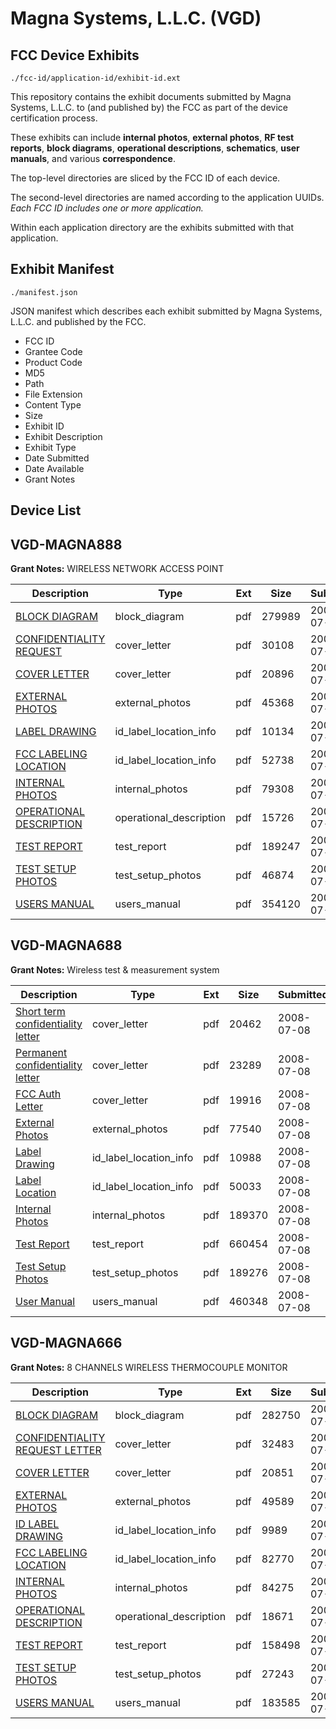 # Magna Systems, L.L.C. (VGD)
## FCC Device Exhibits

```
./fcc-id/application-id/exhibit-id.ext
```

This repository contains the exhibit documents submitted by Magna Systems, L.L.C. to (and published by) the FCC as part of the device certification process.

These exhibits can include **internal photos**, **external photos**, **RF test reports**, **block diagrams**, **operational descriptions**, **schematics**, **user manuals**, and various **correspondence**.

The top-level directories are sliced by the FCC ID of each device.

The second-level directories are named according to the application UUIDs. *Each FCC ID includes one or more application.*

Within each application directory are the exhibits submitted with that application. 

## Exhibit Manifest

```
./manifest.json
```

JSON manifest which describes each exhibit submitted by Magna Systems, L.L.C. and published by the FCC.

- FCC ID
- Grantee Code
- Product Code
- MD5
- Path
- File Extension
- Content Type
- Size
- Exhibit ID
- Exhibit Description
- Exhibit Type
- Date Submitted
- Date Available
- Grant Notes

## Device List
## VGD-MAGNA888
**Grant Notes:** WIRELESS NETWORK ACCESS POINT

| Description | Type | Ext | Size | Submitted | Available |
| ----------- | ---- | --- | ---- | --------- | --------- |
| [BLOCK DIAGRAM](VGD-MAGNA888/3bb9ea4a88788c42cd72e85991866a1d/821391.pdf) | block_diagram | pdf | 279989 | 2007-07-26 | 2007-07-27 |
| [CONFIDENTIALITY REQUEST](VGD-MAGNA888/3bb9ea4a88788c42cd72e85991866a1d/821392.pdf) | cover_letter | pdf | 30108 | 2007-07-26 | 2007-07-27 |
| [COVER LETTER](VGD-MAGNA888/3bb9ea4a88788c42cd72e85991866a1d/821393.pdf) | cover_letter | pdf | 20896 | 2007-07-26 | 2007-07-27 |
| [EXTERNAL PHOTOS](VGD-MAGNA888/3bb9ea4a88788c42cd72e85991866a1d/821394.pdf) | external_photos | pdf | 45368 | 2007-07-26 | 2007-07-27 |
| [LABEL DRAWING](VGD-MAGNA888/3bb9ea4a88788c42cd72e85991866a1d/821398.pdf) | id_label_location_info | pdf | 10134 | 2007-07-26 | 2007-07-27 |
| [FCC LABELING LOCATION](VGD-MAGNA888/3bb9ea4a88788c42cd72e85991866a1d/821399.pdf) | id_label_location_info | pdf | 52738 | 2007-07-26 | 2007-07-27 |
| [INTERNAL PHOTOS](VGD-MAGNA888/3bb9ea4a88788c42cd72e85991866a1d/821390.pdf) | internal_photos | pdf | 79308 | 2007-07-26 | 2007-09-10 |
| [OPERATIONAL DESCRIPTION](VGD-MAGNA888/3bb9ea4a88788c42cd72e85991866a1d/821400.pdf) | operational_description | pdf | 15726 | 2007-07-26 | 2007-07-27 |
| [TEST REPORT](VGD-MAGNA888/3bb9ea4a88788c42cd72e85991866a1d/821397.pdf) | test_report | pdf | 189247 | 2007-07-26 | 2007-07-27 |
| [TEST SETUP PHOTOS](VGD-MAGNA888/3bb9ea4a88788c42cd72e85991866a1d/821395.pdf) | test_setup_photos | pdf | 46874 | 2007-07-26 | 2007-07-27 |
| [USERS MANUAL](VGD-MAGNA888/3bb9ea4a88788c42cd72e85991866a1d/821396.pdf) | users_manual | pdf | 354120 | 2007-07-26 | 2007-07-27 |
## VGD-MAGNA688
**Grant Notes:** Wireless test & measurement system

| Description | Type | Ext | Size | Submitted | Available |
| ----------- | ---- | --- | ---- | --------- | --------- |
| [Short term confidentiality letter](VGD-MAGNA688/5db67566f6167133e9d45279a1831ed2/967027.pdf) | cover_letter | pdf | 20462 | 2008-07-08 | 2008-07-08 |
| [Permanent confidentiality letter](VGD-MAGNA688/5db67566f6167133e9d45279a1831ed2/967028.pdf) | cover_letter | pdf | 23289 | 2008-07-08 | 2008-07-08 |
| [FCC Auth Letter](VGD-MAGNA688/5db67566f6167133e9d45279a1831ed2/967029.pdf) | cover_letter | pdf | 19916 | 2008-07-08 | 2008-07-08 |
| [External Photos](VGD-MAGNA688/5db67566f6167133e9d45279a1831ed2/967025.pdf) | external_photos | pdf | 77540 | 2008-07-08 | 2008-07-08 |
| [Label Drawing](VGD-MAGNA688/5db67566f6167133e9d45279a1831ed2/967023.pdf) | id_label_location_info | pdf | 10988 | 2008-07-08 | 2008-07-08 |
| [Label Location](VGD-MAGNA688/5db67566f6167133e9d45279a1831ed2/967024.pdf) | id_label_location_info | pdf | 50033 | 2008-07-08 | 2008-07-08 |
| [Internal Photos](VGD-MAGNA688/5db67566f6167133e9d45279a1831ed2/967022.pdf) | internal_photos | pdf | 189370 | 2008-07-08 | 2008-08-22 |
| [Test Report](VGD-MAGNA688/5db67566f6167133e9d45279a1831ed2/967019.pdf) | test_report | pdf | 660454 | 2008-07-08 | 2008-07-08 |
| [Test Setup Photos](VGD-MAGNA688/5db67566f6167133e9d45279a1831ed2/967018.pdf) | test_setup_photos | pdf | 189276 | 2008-07-08 | 2008-07-08 |
| [User Manual](VGD-MAGNA688/5db67566f6167133e9d45279a1831ed2/967017.pdf) | users_manual | pdf | 460348 | 2008-07-08 | 2008-07-08 |
## VGD-MAGNA666
**Grant Notes:** 8 CHANNELS WIRELESS THERMOCOUPLE MONITOR

| Description | Type | Ext | Size | Submitted | Available |
| ----------- | ---- | --- | ---- | --------- | --------- |
| [BLOCK DIAGRAM](VGD-MAGNA666/3aa331f5723d70fdbc775d82759557d6/821243.pdf) | block_diagram | pdf | 282750 | 2007-07-26 | 2007-07-27 |
| [CONFIDENTIALITY REQUEST LETTER](VGD-MAGNA666/3aa331f5723d70fdbc775d82759557d6/821244.pdf) | cover_letter | pdf | 32483 | 2007-07-26 | 2007-07-27 |
| [COVER LETTER](VGD-MAGNA666/3aa331f5723d70fdbc775d82759557d6/821245.pdf) | cover_letter | pdf | 20851 | 2007-07-26 | 2007-07-27 |
| [EXTERNAL PHOTOS](VGD-MAGNA666/3aa331f5723d70fdbc775d82759557d6/821246.pdf) | external_photos | pdf | 49589 | 2007-07-26 | 2007-07-27 |
| [ID LABEL DRAWING](VGD-MAGNA666/3aa331f5723d70fdbc775d82759557d6/821250.pdf) | id_label_location_info | pdf | 9989 | 2007-07-26 | 2007-07-27 |
| [FCC LABELING LOCATION](VGD-MAGNA666/3aa331f5723d70fdbc775d82759557d6/821251.pdf) | id_label_location_info | pdf | 82770 | 2007-07-26 | 2007-07-27 |
| [INTERNAL PHOTOS](VGD-MAGNA666/3aa331f5723d70fdbc775d82759557d6/821242.pdf) | internal_photos | pdf | 84275 | 2007-07-26 | 2007-09-10 |
| [OPERATIONAL DESCRIPTION](VGD-MAGNA666/3aa331f5723d70fdbc775d82759557d6/821252.pdf) | operational_description | pdf | 18671 | 2007-07-26 | 2007-07-27 |
| [TEST REPORT](VGD-MAGNA666/3aa331f5723d70fdbc775d82759557d6/821248.pdf) | test_report | pdf | 158498 | 2007-07-26 | 2007-07-27 |
| [TEST SETUP PHOTOS](VGD-MAGNA666/3aa331f5723d70fdbc775d82759557d6/821247.pdf) | test_setup_photos | pdf | 27243 | 2007-07-26 | 2007-07-27 |
| [USERS MANUAL](VGD-MAGNA666/3aa331f5723d70fdbc775d82759557d6/821249.pdf) | users_manual | pdf | 183585 | 2007-07-26 | 2007-07-27 |
